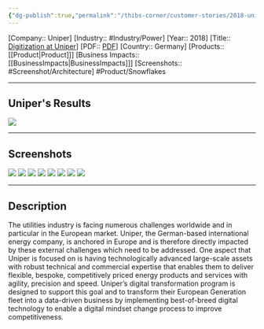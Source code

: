 ```yaml
---
{"dg-publish":true,"permalink":"/thibs-corner/customer-stories/2018-uniper-digitization-at-uniper/"}
---
```


[Company:: Uniper]
[Industry:: #Industry/Power]
[Year:: 2018]
[Title:: [Digitization at Uniper](https://resources.osisoft.com/presentations/digitization-at-uniper/)]
[PDF:: [PDF](https://cdn.osisoft.com/osi/presentations/2018-uc-san-francisco/UC18NA-D2PG08-Uniper-SvanAaken-Digitization-at-Uniper.pdf)]
[Country:: Germany]
[Products:: [[Product\|Product]]]
[Business Impacts:: [[BusinessImpacts\|BusinessImpacts]]]
[Screenshots:: #Screenshot/Architecture]
#Product/Snowflakes 

---
## Uniper's Results
![](https://i.imgur.com/qs6myeD.png)

---
## Screenshots
![](https://i.imgur.com/gxbcYXt.png)
![](https://i.imgur.com/VaMdzca.png)
![](https://i.imgur.com/WAyXeWT.png)
![](https://i.imgur.com/wmhro5A.png)
![](https://i.imgur.com/HiMUCsv.png)
![](https://i.imgur.com/UTtnu8S.png)
![](https://i.imgur.com/l0EXvTw.png)
![](https://i.imgur.com/p6DU5xf.png)


---
## Description
The utilities industry is facing numerous challenges worldwide and in particular in the European market. Uniper, the German-based international energy company, is anchored in Europe and is therefore directly impacted by these external challenges which need to be addressed. One aspect that Uniper is focused on is having technologically advanced large-scale assets with robust technical and commercial expertise that enables them to deliver flexible, bespoke, competitively priced energy products and services with agility, precision and speed. Uniper’s digital transformation program is designed to support this goal and to transform their European Generation fleet into a data-driven business by implementing best-of-breed digital technology to enable a digital mindset change process to improve competitiveness.